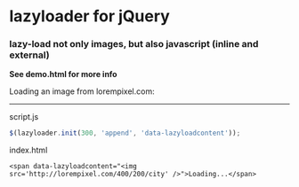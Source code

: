lazyloader for jQuery
==========

### lazy-load not only images, but also javascript (inline and external)

**See demo.html for more info**

Loading an image from lorempixel.com:
***
script.js
```javascript
$(lazyloader.init(300, 'append', 'data-lazyloadcontent'));
```

index.html
```
<span data-lazyloadcontent="<img src='http://lorempixel.com/400/200/city' />">Loading...</span>
```


